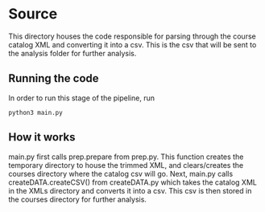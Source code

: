# Source

This directory houses the code responsible for parsing through the course catalog XML and converting it into a csv. This is the csv that will be sent to the analysis folder for further analysis.

## Running the code

In order to run this stage of the pipeline, run

```
python3 main.py
```

## How it works

main.py first calls prep.prepare from prep.py. This function creates the temporary directory to house the trimmed XML, and clears/creates the courses directory where the catalog csv will go. Next, main.py calls createDATA.createCSV() from createDATA.py which takes the catalog XML in the XMLs directory and converts it into a csv. This csv is then stored in the courses directory for further analysis.
